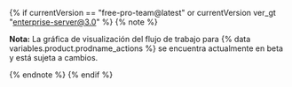 {% if currentVersion == "free-pro-team@latest" or currentVersion ver_gt "enterprise-server@3.0" %}
{% note %}

**Nota:** La gráfica de visualización del flujo de trabajo para {% data variables.product.prodname_actions %} se encuentra actualmente en beta y está sujeta a cambios.

{% endnote %}
{% endif %}
